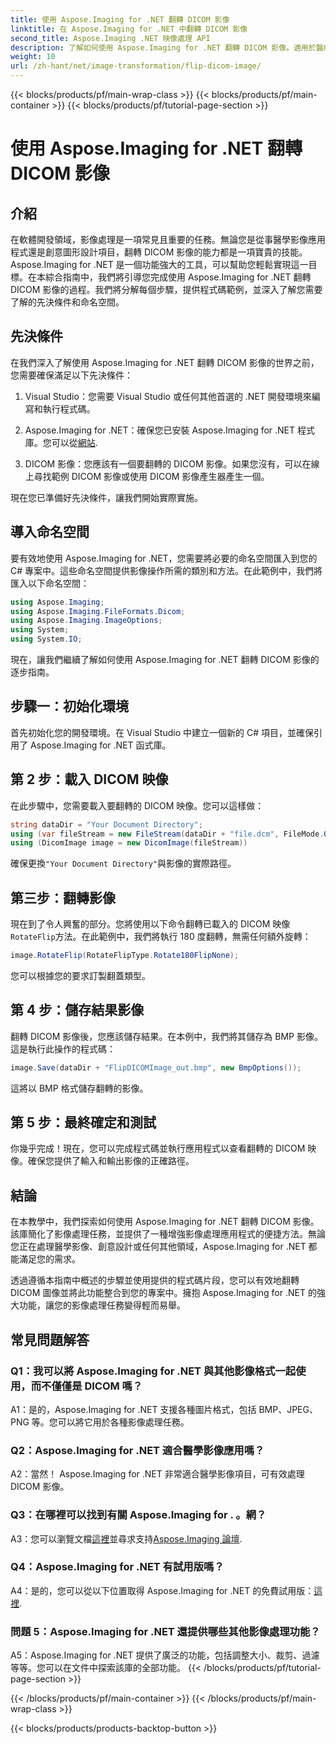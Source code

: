 ```yaml
---
title: 使用 Aspose.Imaging for .NET 翻轉 DICOM 影像
linktitle: 在 Aspose.Imaging for .NET 中翻轉 DICOM 影像
second_title: Aspose.Imaging .NET 映像處理 API
description: 了解如何使用 Aspose.Imaging for .NET 翻轉 DICOM 影像。適用於醫療應用等的簡單、高效的影像處理。
weight: 10
url: /zh-hant/net/image-transformation/flip-dicom-image/
---
```


{{< blocks/products/pf/main-wrap-class >}}
{{< blocks/products/pf/main-container >}}
{{< blocks/products/pf/tutorial-page-section >}}

# 使用 Aspose.Imaging for .NET 翻轉 DICOM 影像

## 介紹

在軟體開發領域，影像處理是一項常見且重要的任務。無論您是從事醫學影像應用程式還是創意圖形設計項目，翻轉 DICOM 影像的能力都是一項寶貴的技能。 Aspose.Imaging for .NET 是一個功能強大的工具，可以幫助您輕鬆實現這一目標。在本綜合指南中，我們將引導您完成使用 Aspose.Imaging for .NET 翻轉 DICOM 影像的過程。我們將分解每個步驟，提供程式碼範例，並深入了解您需要了解的先決條件和命名空間。

## 先決條件

在我們深入了解使用 Aspose.Imaging for .NET 翻轉 DICOM 影像的世界之前，您需要確保滿足以下先決條件：

1. Visual Studio：您需要 Visual Studio 或任何其他首選的 .NET 開發環境來編寫和執行程式碼。

2.  Aspose.Imaging for .NET：確保您已安裝 Aspose.Imaging for .NET 程式庫。您可以從[網站](https://releases.aspose.com/imaging/net/).

3. DICOM 影像：您應該有一個要翻轉的 DICOM 影像。如果您沒有，可以在線上尋找範例 DICOM 影像或使用 DICOM 影像產生器產生一個。

現在您已準備好先決條件，讓我們開始實際實施。

## 導入命名空間

要有效地使用 Aspose.Imaging for .NET，您需要將必要的命名空間匯入到您的 C# 專案中。這些命名空間提供影像操作所需的類別和方法。在此範例中，我們將匯入以下命名空間：

```csharp
using Aspose.Imaging;
using Aspose.Imaging.FileFormats.Dicom;
using Aspose.Imaging.ImageOptions;
using System;
using System.IO;
```

現在，讓我們繼續了解如何使用 Aspose.Imaging for .NET 翻轉 DICOM 影像的逐步指南。

## 步驟一：初始化環境

首先初始化您的開發環境。在 Visual Studio 中建立一個新的 C# 項目，並確保引用了 Aspose.Imaging for .NET 函式庫。

## 第 2 步：載入 DICOM 映像

在此步驟中，您需要載入要翻轉的 DICOM 映像。您可以這樣做：

```csharp
string dataDir = "Your Document Directory";
using (var fileStream = new FileStream(dataDir + "file.dcm", FileMode.Open, FileAccess.Read))
using (DicomImage image = new DicomImage(fileStream))
```

確保更換`"Your Document Directory"`與影像的實際路徑。

## 第三步：翻轉影像

現在到了令人興奮的部分。您將使用以下命令翻轉已載入的 DICOM 映像`RotateFlip`方法。在此範例中，我們將執行 180 度翻轉，無需任何額外旋轉：

```csharp
image.RotateFlip(RotateFlipType.Rotate180FlipNone);
```

您可以根據您的要求訂製翻蓋類型。

## 第 4 步：儲存結果影像

翻轉 DICOM 影像後，您應該儲存結果。在本例中，我們將其儲存為 BMP 影像。這是執行此操作的程式碼：

```csharp
image.Save(dataDir + "FlipDICOMImage_out.bmp", new BmpOptions());
```

這將以 BMP 格式儲存翻轉的影像。

## 第 5 步：最終確定和測試

你幾乎完成！現在，您可以完成程式碼並執行應用程式以查看翻轉的 DICOM 映像。確保您提供了輸入和輸出影像的正確路徑。

## 結論

在本教學中，我們探索如何使用 Aspose.Imaging for .NET 翻轉 DICOM 影像。該庫簡化了影像處理任務，並提供了一種增強影像處理應用程式的便捷方法。無論您正在處理醫學影像、創意設計或任何其他領域，Aspose.Imaging for .NET 都能滿足您的需求。

透過遵循本指南中概述的步驟並使用提供的程式碼片段，您可以有效地翻轉 DICOM 圖像並將此功能整合到您的專案中。擁抱 Aspose.Imaging for .NET 的強大功能，讓您的影像處理任務變得輕而易舉。

## 常見問題解答

### Q1：我可以將 Aspose.Imaging for .NET 與其他影像格式一起使用，而不僅僅是 DICOM 嗎？
A1：是的，Aspose.Imaging for .NET 支援各種圖片格式，包括 BMP、JPEG、PNG 等。您可以將它用於各種影像處理任務。

### Q2：Aspose.Imaging for .NET 適合醫學影像應用嗎？
A2：當然！ Aspose.Imaging for .NET 非常適合醫學影像項目，可有效處理 DICOM 影像。

### Q3：在哪裡可以找到有關 Aspose.Imaging for . 。網？
 A3：您可以瀏覽文檔[這裡](https://reference.aspose.com/imaging/net/)並尋求支持[Aspose.Imaging 論壇](https://forum.aspose.com/).

### Q4：Aspose.Imaging for .NET 有試用版嗎？
 A4：是的，您可以從以下位置取得 Aspose.Imaging for .NET 的免費試用版：[這裡](https://releases.aspose.com/).

### 問題 5：Aspose.Imaging for .NET 還提供哪些其他影像處理功能？
A5：Aspose.Imaging for .NET 提供了廣泛的功能，包括調整大小、裁剪、過濾等等。您可以在文件中探索該庫的全部功能。
{{< /blocks/products/pf/tutorial-page-section >}}

{{< /blocks/products/pf/main-container >}}
{{< /blocks/products/pf/main-wrap-class >}}

{{< blocks/products/products-backtop-button >}}
